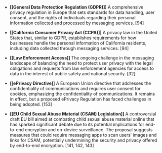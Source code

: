 * **[[General Data Protection Regulation (GDPR)]]** A comprehensive privacy regulation in Europe that sets standards for data handling, user consent, and the rights of individuals regarding their personal information collected and processed by messaging services. [94]

* **[[California Consumer Privacy Act (CCPA)]]** A privacy law in the United States that, similar to GDPR, establishes requirements for how businesses handle the personal information of California residents, including data collected through messaging services. [94]

* **[[Law Enforcement Access]]** The ongoing challenge in the messaging landscape of balancing the need to protect user privacy with the legal obligations and requests from law enforcement agencies for access to data in the interest of public safety and national security. [32]

* **[[ePrivacy Directive]]** A European Union directive that addresses the confidentiality of communications and requires user consent for cookies, emphasizing the confidentiality of communications. It remains in effect, but a proposed ePrivacy Regulation has faced challenges in being adopted. [153]

* **[[EU Child Sexual Abuse Material (CSAM) Legislation]]** A controversial draft EU bill aimed at combating child sexual abuse material online that has sparked significant debate due to its potential implications for end-to-end encryption and on-device surveillance. The proposal suggests measures that could require messaging apps to scan users' images and links for CSAM, potentially undermining the security and privacy offered by end-to-end encryption. [141, 142, 143]